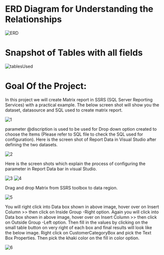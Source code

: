 # ERD Diagram for Understanding the Relationships
![ERD](https://user-images.githubusercontent.com/77080621/130872571-8a237397-dbcf-452f-9369-94d19510ff32.PNG)

# Snapshot of Tables with all fields
![tablesUsed](https://user-images.githubusercontent.com/77080621/130873931-e514f64d-478d-41d8-8a63-40f2faf0385c.PNG)

# Goal Of the Project:

In this project we will create Matrix report in SSRS (SQL Server Reporting Services) with a practical example. The below screen shot will show you the dataset, datasource and SQL used to create matrix report.

![1](https://user-images.githubusercontent.com/77080621/130875089-d27f227a-70e8-4df4-ad1b-51726173ad1b.PNG)

parameter @discription is used to be used for Drop down option created to choose the Items (Please refer to SQL file to check the SQL used for configuration).
Here is the screen shot of Report Data in Visual Studio after defining the two datasets.

![2](https://user-images.githubusercontent.com/77080621/130875581-d5405590-63a9-4a79-aaf0-42e730408e8a.PNG)

Here is the screen shots which explain the process of configuring the parameter in Report Data bar in visual Studio.

![3](https://user-images.githubusercontent.com/77080621/130875752-b488a05b-ce57-4ee5-b66a-2ae8ea647a6d.PNG)
![4](https://user-images.githubusercontent.com/77080621/130875758-c4dad686-b37e-47d4-a502-ca1d715dbce3.PNG)

Drag and drop Matrix from SSRS toolbox to data region.

![5](https://user-images.githubusercontent.com/77080621/130876052-b9d2ce88-a3f8-4676-882b-274599b1199e.PNG)

You will right click into Data box shown in above image, hover over on Insert Column >> then click on Inside Group -Right option. Again you will click into Data box shown in above image, hover over on Insert Column >> then click on Outside Group -Left option. Then fill in the values by clicking on the small table button on very right of each box and final results will look like the below image. Right click on CustomerCategoryBox and pick the Text Box Properties. Then pick the khaki color on the fill in color option.

![6](https://user-images.githubusercontent.com/77080621/130877088-1fed9c8f-09bd-4919-9aa3-894224368887.PNG)


